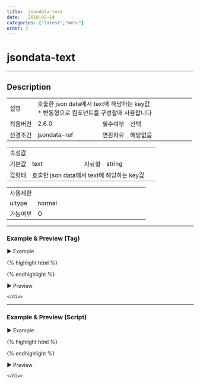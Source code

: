 ```yaml
---
title:  jsondata-text
date:   2018-05-14
categories: ["latest","menu"]
order: 7
---
```


jsondata-text
===

---

## Description

<table style="width:100%">
    <colgroup>
        <col width="15%"/>
        <col width="35%"/>
        <col width="15%"/>
        <col width="35%"/>
    </colgroup>
    <tr>
        <td class="tdTitle tdBg">설명</td>
        <td colspan="3">
            호출한 json data에서 text에 해당하는 key값<br>
            * 변동형으로 컴포넌트를 구성할때 사용합니다
        </td>
    </tr>
    <tr>
        <td class="tdTitle tdBg">적용버전</td>
        <td>2.6.0</td>
        <td class="tdTitle tdBg">필수여부</td>
        <td>선택</td>
    </tr>
    <tr>
        <td class="tdTitle tdBg">선결조건</td>
        <td>jsondata-ref</td>
        <td class="tdTitle tdBg">연관자료</td>
        <td>해당없음</td>
    </tr>
</table>
<table style="width:100%">
    <colgroup>
        <col width="15%"/>
        <col width="35%"/>
        <col width="15%"/>
        <col width="35%"/>
    </colgroup>
    <tr>
        <td class="tdTitle tdBg tdCenter" colspan="4">속성값</td>
    </tr>
    <tr>
        <td class="tdTitle tdBg">기본값</td>
        <td>text</td>
        <td class="tdTitle tdBg">자료형</td>
        <td>string</td>
    </tr>
    <tr>
        <td class="tdTitle tdBg">값형태</td>
        <td colspan="3">호출한 json data에서 text에 해당하는 key값</td>
    </tr>
</table>
<table style="width:100%">
    <colgroup>
        <col width="20%"/>
        <col width="20%"/>
        <col width="20%"/>
        <col width="20%"/>
        <col width="20%"/>
    </colgroup>
    <tr>
        <td class="tdTitle tdBg tdCenter" colspan="5">사용제한</td>
    </tr>
    <tr>
        <td class="tdTitle tdBg">uitype</td>
        <td class="tdCenter">normal</td>
        <td></td>
        <td></td>
        <td></td>
    </tr>
    <tr>
        <td class="tdTitle tdBg">가능여부</td>
        <td class="tdBlue tdCenter">O</td>
        <td></td>
        <td></td>
        <td></td>
    </tr>
</table>

---
### Example & Preview (Tag)

<script>
    var jsonData = [                
        { "id" : "1", "pid" : "-1", "order" : "1", "textKey" : "SBUx" },
        { "id" : "1_1", "pid" : "1", "order" : "1", "textKey" : "input" },
        { "id" : "1_2", "pid" : "1", "order" : "2", "textKey" : "select" },
        { "id" : "2", "pid" : "-1", "order" : "2", "textKey" : "SBChart" },
        { "id" : "3", "pid" : "-1", "order" : "3", "textKey" : "SBGrid" },
        { "id" : "3_1", "pid" : "3", "order" : "1", "textKey" : "SBGrid 2.1" },
        { "id" : "3_2", "pid" : "3", "order" : "2", "textKey" : "SBGrid 2.5" }
   ];  
</script>

<sbux-tabs id="exTab1" name="exTab1" uitype="normal" title-target-id-array="exTab1_1" title-text-array="normal(변동형)" is-scrollable="false">
</sbux-tabs>
<div class="tab-content">
    <div id="exTab1_1">

▶ Example

{% highlight html %}
<script>
    var jsonData = [                
        { "id" : "1", "pid" : "-1", "order" : "1", "textKey" : "SBUx" },
        { "id" : "1_1", "pid" : "1", "order" : "1", "textKey" : "input" },
        { "id" : "1_2", "pid" : "1", "order" : "2", "textKey" : "select" },
        { "id" : "2", "pid" : "-1", "order" : "2", "textKey" : "SBChart" },
        { "id" : "3", "pid" : "-1", "order" : "3", "textKey" : "SBGrid" },
        { "id" : "3_1", "pid" : "3", "order" : "1", "textKey" : "SBGrid 2.1" },
        { "id" : "3_2", "pid" : "3", "order" : "2", "textKey" : "SBGrid 2.5" }
   ];  
</script>
<sbux-menu id="sbIdx1_1" name="sbTagNm1_1" uitype="normal" jsondata-ref="jsonData" jsondata-text="textKey" is-fixed="false">
    <brand-item text="SoftBowl"></brand-item>
</sbux-menu>
{% endhighlight %}


<br>

▶ Preview 

<sbux-menu id="sbIdx1_1" name="sbTagNm1_1" uitype="normal" jsondata-ref="jsonData" jsondata-text="textKey" is-fixed="false">
    <brand-item text="SoftBowl"></brand-item>
</sbux-menu>

    </div>
</div>

---
### Example & Preview (Script)

<sbux-tabs id="exTab2" name="exTab2" uitype="normal" title-target-id-array="exTab2_1" title-text-array="normal(변동형)" is-scrollable="false">
</sbux-tabs>
<div class="tab-content">
    <div id="exTab2_1">

▶ Example

{% highlight html %}
<div id="sbArea2_1"></div>
<script>
    var jsonData = [                
        { "id" : "1", "pid" : "-1", "order" : "1", "textKey" : "SBUx" },
        { "id" : "1_1", "pid" : "1", "order" : "1", "textKey" : "input" },
        { "id" : "1_2", "pid" : "1", "order" : "2", "textKey" : "select" },
        { "id" : "2", "pid" : "-1", "order" : "2", "textKey" : "SBChart" },
        { "id" : "3", "pid" : "-1", "order" : "3", "textKey" : "SBGrid" },
        { "id" : "3_1", "pid" : "3", "order" : "1", "textKey" : "SBGrid 2.1" },
        { "id" : "3_2", "pid" : "3", "order" : "2", "textKey" : "SBGrid 2.5" }
   ];  
    $(document).ready(function(){
        $('#sbArea2_1').sbMenu({
            name : 'sbScriptNm2_1',
            uitype : 'normal',
            jsondataRef : 'jsonData',
            jsondataText : 'textKey',
            isFixed : false
        });
    }); 
</script>
{% endhighlight %}

<br>

▶ Preview 

<div id="sbArea2_1"></div>
<script>
    $(document).ready(function(){
        $('#sbArea2_1').sbMenu({
            name : 'sbScriptNm2_1',
            uitype : 'normal',
            jsondataRef : 'jsonData',
            jsondataText : 'textKey',
            isFixed : false
        });
    });
</script>

    </div>
</div>